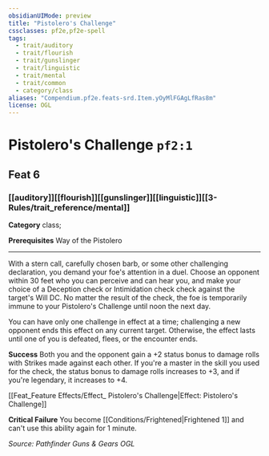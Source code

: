 ```yaml
---
obsidianUIMode: preview
title: "Pistolero's Challenge"
cssclasses: pf2e,pf2e-spell
tags:
  - trait/auditory
  - trait/flourish
  - trait/gunslinger
  - trait/linguistic
  - trait/mental
  - trait/common
  - category/class
aliases: "Compendium.pf2e.feats-srd.Item.yOyMlFGAgLfRas8m"
license: OGL
---
```

# Pistolero's Challenge `pf2:1`
## Feat 6
### [[auditory]][[flourish]][[gunslinger]][[linguistic]][[3-Rules/trait_reference/mental]]

**Category** class; 



**Prerequisites** Way of the Pistolero
* * *
With a stern call, carefully chosen barb, or some other challenging declaration, you demand your foe's attention in a duel. Choose an opponent within 30 feet who you can perceive and can hear you, and make your choice of a Deception check or Intimidation check check against the target's Will DC. No matter the result of the check, the foe is temporarily immune to your Pistolero's Challenge until noon the next day.

You can have only one challenge in effect at a time; challenging a new opponent ends this effect on any current target. Otherwise, the effect lasts until one of you is defeated, flees, or the encounter ends.

**Success** Both you and the opponent gain a +2 status bonus to damage rolls with Strikes made against each other. If you're a master in the skill you used for the check, the status bonus to damage rolls increases to +3, and if you're legendary, it increases to +4.

[[Feat_Feature Effects/Effect_ Pistolero's Challenge|Effect: Pistolero's Challenge]]

**Critical Failure** You become [[Conditions/Frightened|Frightened 1]] and can't use this ability again for 1 minute.

*Source: Pathfinder Guns & Gears*
*OGL*